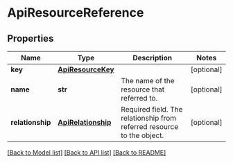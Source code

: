 # ApiResourceReference

## Properties
Name | Type | Description | Notes
------------ | ------------- | ------------- | -------------
**key** | [**ApiResourceKey**](ApiResourceKey.md) |  | [optional] 
**name** | **str** | The name of the resource that referred to. | [optional] 
**relationship** | [**ApiRelationship**](ApiRelationship.md) | Required field. The relationship from referred resource to the object. | [optional] 

[[Back to Model list]](../README.md#documentation-for-models) [[Back to API list]](../README.md#documentation-for-api-endpoints) [[Back to README]](../README.md)


